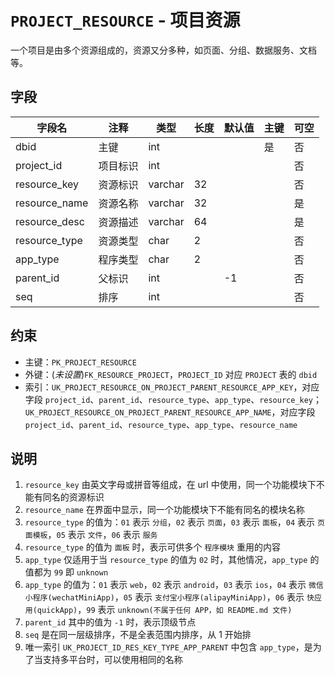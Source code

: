# `PROJECT_RESOURCE` - 项目资源

一个项目是由多个资源组成的，资源又分多种，如页面、分组、数据服务、文档等。

## 字段

| 字段名        | 注释     | 类型    | 长度 | 默认值 | 主键 | 可空 |
| ------------- | -------- | ------- | ---- | ------ | ---- | ---- |
| dbid          | 主键     | int     |      |        | 是   | 否   |
| project_id    | 项目标识 | int     |      |        |      | 否   |
| resource_key  | 资源标识 | varchar | 32   |        |      | 否   |
| resource_name | 资源名称 | varchar | 32   |        |      | 是   |
| resource_desc | 资源描述 | varchar | 64   |        |      | 是   |
| resource_type | 资源类型 | char    | 2    |        |      | 否   |
| app_type      | 程序类型 | char    | 2    |        |      | 否   |
| parent_id     | 父标识   | int     |      | -1     |      | 否   |
| seq           | 排序     | int     |      |        |      | 否   |

## 约束

* 主键：`PK_PROJECT_RESOURCE`
* 外键：(*未设置*)`FK_RESOURCE_PROJECT`，`PROJECT_ID` 对应 `PROJECT` 表的 `dbid`
* 索引：`UK_PROJECT_RESOURCE_ON_PROJECT_PARENT_RESOURCE_APP_KEY`，对应字段 `project_id`、`parent_id`、`resource_type`、`app_type`、`resource_key`；`UK_PROJECT_RESOURCE_ON_PROJECT_PARENT_RESOURCE_APP_NAME`，对应字段 `project_id`、`parent_id`、`resource_type`、`app_type`、`resource_name`

## 说明

1. `resource_key` 由英文字母或拼音等组成，在 url 中使用，同一个功能模块下不能有同名的资源标识
2. `resource_name` 在界面中显示，同一个功能模块下不能有同名的模块名称
3. `resource_type` 的值为：`01` 表示 `分组`，`02` 表示 `页面`，`03` 表示 `面板`，`04` 表示 `页面模板`，`05` 表示 `文件`，`06` 表示 `服务`
4. `resource_type` 的值为 `面板` 时，表示可供多个 `程序模块` 重用的内容
5. `app_type` 仅适用于当 `resource_type` 的值为 `02` 时，其他情况，`app_type` 的值都为 `99` 即 `unknown`
6. `app_type` 的值为：`01` 表示 `web`，`02` 表示 `android`，`03` 表示 `ios`，`04` 表示 `微信小程序(wechatMiniApp)`，`05` 表示 `支付宝小程序(alipayMiniApp)`，`06` 表示 `快应用(quickApp)`，`99` 表示 `unknown(不属于任何 APP，如 README.md 文件)`
7. `parent_id` 其中的值为 `-1` 时，表示顶级节点
8. `seq` 是在同一层级排序，不是全表范围内排序，从 1 开始排
9. 唯一索引 `UK_PROJECT_ID_RES_KEY_TYPE_APP_PARENT` 中包含 `app_type`，是为了当支持多平台时，可以使用相同的名称
